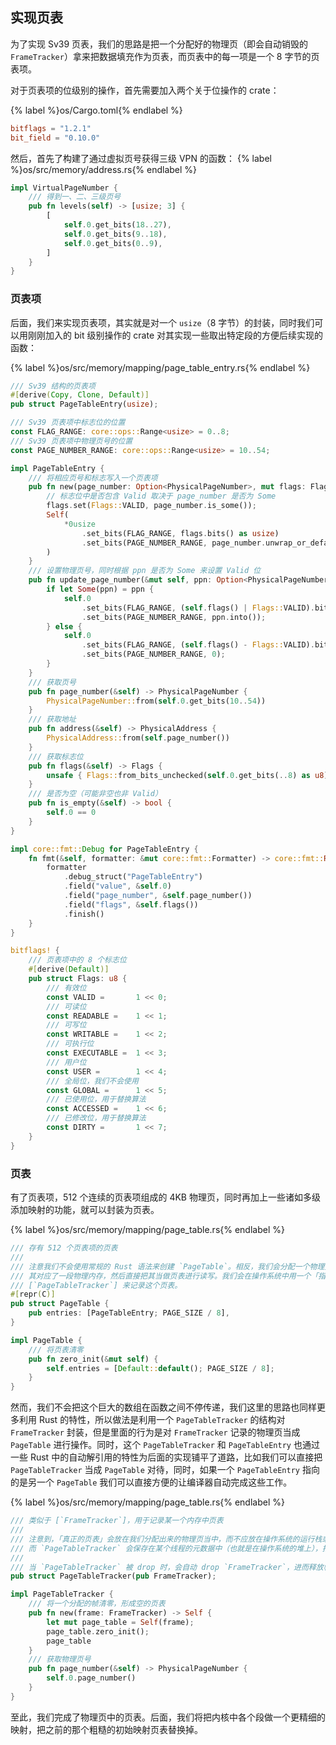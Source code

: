## 实现页表

为了实现 Sv39 页表，我们的思路是把一个分配好的物理页（即会自动销毁的 `FrameTracker`）拿来把数据填充作为页表，而页表中的每一项是一个 8 字节的页表项。

对于页表项的位级别的操作，首先需要加入两个关于位操作的 crate：

{% label %}os/Cargo.toml{% endlabel %}
```toml
bitflags = "1.2.1"
bit_field = "0.10.0"
```

然后，首先了构建了通过虚拟页号获得三级 VPN 的函数：
{% label %}os/src/memory/address.rs{% endlabel %}

```rust
impl VirtualPageNumber {
    /// 得到一、二、三级页号
    pub fn levels(self) -> [usize; 3] {
        [
            self.0.get_bits(18..27),
            self.0.get_bits(9..18),
            self.0.get_bits(0..9),
        ]
    }
}
```

### 页表项

后面，我们来实现页表项，其实就是对一个 `usize`（8 字节）的封装，同时我们可以用刚刚加入的 bit 级别操作的 crate 对其实现一些取出特定段的方便后续实现的函数：

{% label %}os/src/memory/mapping/page_table_entry.rs{% endlabel %}
```rust
/// Sv39 结构的页表项
#[derive(Copy, Clone, Default)]
pub struct PageTableEntry(usize);

/// Sv39 页表项中标志位的位置
const FLAG_RANGE: core::ops::Range<usize> = 0..8;
/// Sv39 页表项中物理页号的位置
const PAGE_NUMBER_RANGE: core::ops::Range<usize> = 10..54;

impl PageTableEntry {
    /// 将相应页号和标志写入一个页表项
    pub fn new(page_number: Option<PhysicalPageNumber>, mut flags: Flags) -> Self {
        // 标志位中是否包含 Valid 取决于 page_number 是否为 Some
        flags.set(Flags::VALID, page_number.is_some());
        Self(
            *0usize
                .set_bits(FLAG_RANGE, flags.bits() as usize)
                .set_bits(PAGE_NUMBER_RANGE, page_number.unwrap_or_default().into()),
        )
    }
    /// 设置物理页号，同时根据 ppn 是否为 Some 来设置 Valid 位
    pub fn update_page_number(&mut self, ppn: Option<PhysicalPageNumber>) {
        if let Some(ppn) = ppn {
            self.0
                .set_bits(FLAG_RANGE, (self.flags() | Flags::VALID).bits() as usize)
                .set_bits(PAGE_NUMBER_RANGE, ppn.into());
        } else {
            self.0
                .set_bits(FLAG_RANGE, (self.flags() - Flags::VALID).bits() as usize)
                .set_bits(PAGE_NUMBER_RANGE, 0);
        }
    }
    /// 获取页号
    pub fn page_number(&self) -> PhysicalPageNumber {
        PhysicalPageNumber::from(self.0.get_bits(10..54))
    }
    /// 获取地址
    pub fn address(&self) -> PhysicalAddress {
        PhysicalAddress::from(self.page_number())
    }
    /// 获取标志位
    pub fn flags(&self) -> Flags {
        unsafe { Flags::from_bits_unchecked(self.0.get_bits(..8) as u8) }
    }
    /// 是否为空（可能非空也非 Valid）
    pub fn is_empty(&self) -> bool {
        self.0 == 0
    }
}

impl core::fmt::Debug for PageTableEntry {
    fn fmt(&self, formatter: &mut core::fmt::Formatter) -> core::fmt::Result {
        formatter
            .debug_struct("PageTableEntry")
            .field("value", &self.0)
            .field("page_number", &self.page_number())
            .field("flags", &self.flags())
            .finish()
    }
}

bitflags! {
    /// 页表项中的 8 个标志位
    #[derive(Default)]
    pub struct Flags: u8 {
        /// 有效位
        const VALID =       1 << 0;
        /// 可读位
        const READABLE =    1 << 1;
        /// 可写位
        const WRITABLE =    1 << 2;
        /// 可执行位
        const EXECUTABLE =  1 << 3;
        /// 用户位
        const USER =        1 << 4;
        /// 全局位，我们不会使用
        const GLOBAL =      1 << 5;
        /// 已使用位，用于替换算法
        const ACCESSED =    1 << 6;
        /// 已修改位，用于替换算法
        const DIRTY =       1 << 7;
    }
}
```

### 页表

有了页表项，512 个连续的页表项组成的 4KB 物理页，同时再加上一些诸如多级添加映射的功能，就可以封装为页表。

{% label %}os/src/memory/mapping/page_table.rs{% endlabel %}
```rust
/// 存有 512 个页表项的页表
///
/// 注意我们不会使用常规的 Rust 语法来创建 `PageTable`。相反，我们会分配一个物理页，
/// 其对应了一段物理内存，然后直接把其当做页表进行读写。我们会在操作系统中用一个「指针」
/// [`PageTableTracker`] 来记录这个页表。
#[repr(C)]
pub struct PageTable {
    pub entries: [PageTableEntry; PAGE_SIZE / 8],
}

impl PageTable {
    /// 将页表清零
    pub fn zero_init(&mut self) {
        self.entries = [Default::default(); PAGE_SIZE / 8];
    }
}
```

然而，我们不会把这个巨大的数组在函数之间不停传递，我们这里的思路也同样更多利用 Rust 的特性，所以做法是利用一个 `PageTableTracker` 的结构对 `FrameTracker` 封装，但是里面的行为是对 `FrameTracker` 记录的物理页当成 `PageTable` 进行操作。同时，这个 `PageTableTracker` 和 `PageTableEntry` 也通过一些 Rust 中的自动解引用的特性为后面的实现铺平了道路，比如我们可以直接把 `PageTableTracker` 当成 `PageTable` 对待，同时，如果一个 `PageTableEntry` 指向的是另一个 `PageTable` 我们可以直接方便的让编译器自动完成这些工作。

{% label %}os/src/memory/mapping/page_table.rs{% endlabel %}
```rust
/// 类似于 [`FrameTracker`]，用于记录某一个内存中页表
///
/// 注意到，「真正的页表」会放在我们分配出来的物理页当中，而不应放在操作系统的运行栈或堆中。
/// 而 `PageTableTracker` 会保存在某个线程的元数据中（也就是在操作系统的堆上），指向其真正的页表。
///
/// 当 `PageTableTracker` 被 drop 时，会自动 drop `FrameTracker`，进而释放帧。
pub struct PageTableTracker(pub FrameTracker);

impl PageTableTracker {
    /// 将一个分配的帧清零，形成空的页表
    pub fn new(frame: FrameTracker) -> Self {
        let mut page_table = Self(frame);
        page_table.zero_init();
        page_table
    }
    /// 获取物理页号
    pub fn page_number(&self) -> PhysicalPageNumber {
        self.0.page_number()
    }
}
```

至此，我们完成了物理页中的页表。后面，我们将把内核中各个段做一个更精细的映射，把之前的那个粗糙的初始映射页表替换掉。